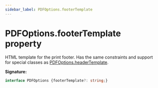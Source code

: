 ```yaml
---
sidebar_label: PDFOptions.footerTemplate
---
```

# PDFOptions.footerTemplate property

HTML template for the print footer. Has the same constraints and support for special classes as [PDFOptions.headerTemplate](./puppeteer.pdfoptions.headertemplate.md).

**Signature:**

```typescript
interface PDFOptions {footerTemplate?: string;}
```

